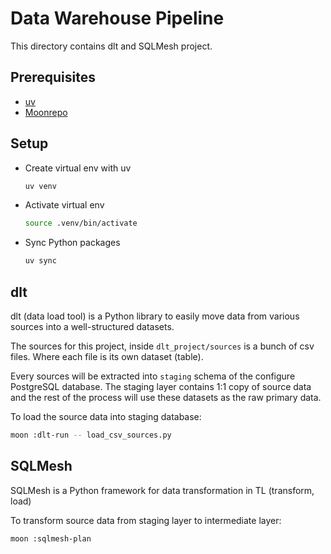 # Data Warehouse Pipeline

This directory contains dlt and SQLMesh project.

## Prerequisites

- [uv](https://docs.astral.sh/uv/getting-started/installation/)
- [Moonrepo](https://moonrepo.dev/docs/getting-started/installation)

## Setup

- Create virtual env with uv

  ```sh
  uv venv
  ```

- Activate virtual env

  ```sh
  source .venv/bin/activate
  ```

- Sync Python packages

  ```sh
  uv sync
  ```

## dlt

dlt (data load tool) is a Python library to easily move data from various sources into a
well-structured datasets.

The sources for this project, inside `dlt_project/sources` is a bunch of csv files. Where each file is its own
dataset (table).

Every sources will be extracted into `staging` schema of the configure PostgreSQL database.
The staging layer contains 1:1 copy of source data and the rest of the process will use these
datasets as the raw primary data.

To load the source data into staging database:

```sh
moon :dlt-run -- load_csv_sources.py
```

## SQLMesh

SQLMesh is a Python framework for data transformation in TL (transform, load)

To transform source data from staging layer to intermediate layer:

```sh
moon :sqlmesh-plan
```
